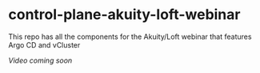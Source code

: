 # control-plane-akuity-loft-webinar
This repo has all the components for the Akuity/Loft webinar that features Argo CD and vCluster

_Video coming soon_
